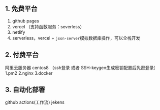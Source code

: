 ## 1. 免费平台
1. github pages
2. vercel （支持函数服务：severless）
3. netlify
4. serverless，vercel + `json-server`模拟数据库操作，可以全栈开发

## 2. 付费平台
阿里云服务器 centos8 （ssh登录 或者 SSH-keygen生成密钥配置后免密登录）
    1.pm2
    2.nginx
    3.docker

## 3. 自动化部署
github actions(工作流)
jekens